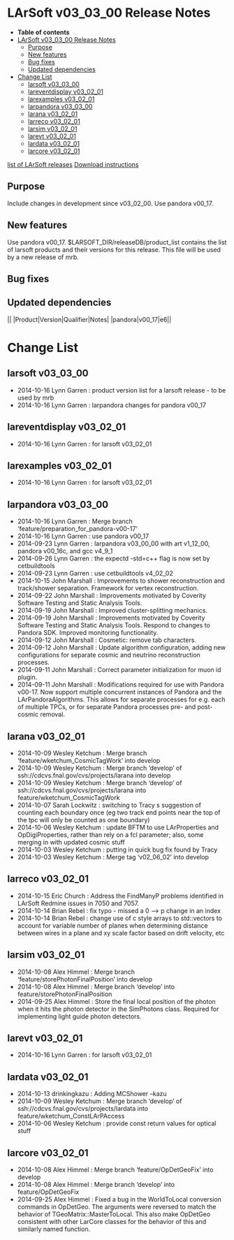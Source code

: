 LArSoft v03_03_00 Release Notes
======================================================================

-   **Table of contents**
-   [LArSoft v03_03_00 Release Notes](#LArSoft-v03_03_00-Release-Notes)
    -   [Purpose](#Purpose)
    -   [New features](#New-features)
    -   [Bug fixes](#Bug-fixes)
    -   [Updated dependencies](#Updated-dependencies)
-   [Change List](#Change-List)
    -   [larsoft v03_03_00](#larsoft-v03_03_00)
    -   [lareventdisplay v03_02_01](#lareventdisplay-v03_02_01)
    -   [larexamples v03_02_01](#larexamples-v03_02_01)
    -   [larpandora v03_03_00](#larpandora-v03_03_00)
    -   [larana v03_02_01](#larana-v03_02_01)
    -   [larreco v03_02_01](#larreco-v03_02_01)
    -   [larsim v03_02_01](#larsim-v03_02_01)
    -   [larevt v03_02_01](#larevt-v03_02_01)
    -   [lardata v03_02_01](#lardata-v03_02_01)
    -   [larcore v03_02_01](#larcore-v03_02_01)

[list of LArSoft releases](LArSoft_release_list)
[Download instructions](http://scisoft.fnal.gov/scisoft/projects/larsoft/v03_03_00/larsoft-v03_03_00.html)

Purpose
--------------------

Include changes in development since v03_02_00.
Use pandora v00_17.

New features
------------------------------

Use pandora v00_17.
\$LARSOFT_DIR/releaseDB/product_list contains the list of larsoft products and their versions for this release. This file will be used by a new release of mrb.

Bug fixes
------------------------

Updated dependencies
----------------------------------------------

||
|Product|Version|Qualifier|Notes|
|pandora|v00_17|e6||

Change List
============================

larsoft v03_03_00
------------------------------------------

-   2014-10-16 Lynn Garren : product version list for a larsoft release - to be used by mrb
-   2014-10-16 Lynn Garren : larpandora changes for pandora v00_17

lareventdisplay v03_02_01
----------------------------------------------------------

-   2014-10-16 Lynn Garren : for larsoft v03_02_01

larexamples v03_02_01
--------------------------------------------------

-   2014-10-16 Lynn Garren : for larsoft v03_02_01

larpandora v03_03_00
------------------------------------------------

-   2014-10-16 Lynn Garren : Merge branch ‘feature/preparation_for_pandora-v00-17’
-   2014-10-16 Lynn Garren : use pandora v00_17
-   2014-09-23 Lynn Garren : larpandora v03_00_00 with art v1_12_00, pandora v00_16c, and gcc v4_9_1
-   2014-09-26 Lynn Garren : the expectd -std=c++ flag is now set by cetbuildtools
-   2014-09-23 Lynn Garren : use cetbuildtools v4_02_02
-   2014-10-15 John Marshall : Improvements to shower reconstruction and track/shower separation. Framework for vertex reconstruction.
-   2014-09-22 John Marshall : Improvements motivated by Coverity Software Testing and Static Analysis Tools.
-   2014-09-19 John Marshall : Improved cluster-splitting mechanics.
-   2014-09-19 John Marshall : Improvements motivated by Coverity Software Testing and Static Analysis Tools. Respond to changes to Pandora SDK. Improved monitoring functionality.
-   2014-09-12 John Marshall : Cosmetic: remove tab characters.
-   2014-09-12 John Marshall : Update algorithm configuration, adding new configurations for separate cosmic and neutrino reconstruction processes.
-   2014-09-11 John Marshall : Correct parameter initialization for muon id plugin.
-   2014-09-11 John Marshall : Modifications required for use with Pandora v00-17. Now support multiple concurrent instances of Pandora and the LArPandoraAlgorithms. This allows for separate processes for e.g. each of multiple TPCs, or for separate Pandora processes pre- and post-cosmic removal.

larana v03_02_01
----------------------------------------

-   2014-10-09 Wesley Ketchum : Merge branch ‘feature/wketchum_CosmicTagWork’ into develop
-   2014-10-09 Wesley Ketchum : Merge branch ‘develop’ of ssh://cdcvs.fnal.gov/cvs/projects/larana into develop
-   2014-10-09 Wesley Ketchum : Merge branch ‘develop’ of ssh://cdcvs.fnal.gov/cvs/projects/larana into feature/wketchum_CosmicTagWork
-   2014-10-07 Sarah Lockwitz : switching to Tracy s suggestion of counting each boundary once (eg two track end points near the top of the tpc will only be counted as one boundary)
-   2014-10-06 Wesley Ketchum : update BFTM to use LArProperties and OpDigiProperties, rather than rely on a fcl parameter; also, some merging in with updated cosmic stuff
-   2014-10-03 Wesley Ketchum : putting in quick bug fix found by Tracy
-   2014-10-03 Wesley Ketchum : Merge tag ‘v02_06_02’ into develop

larreco v03_02_01
------------------------------------------

-   2014-10-15 Eric Church : Address the FindManyP problems identified in LArSoft Redmine issues in 7050 and 7057.
-   2014-10-14 Brian Rebel : fix typo - missed a 0 –\> p change in an index
-   2014-10-14 Brian Rebel : change use of c style arrays to std::vectors to account for variable number of planes when determining distance between wires in a plane and xy scale factor based on drift velocity, etc

larsim v03_02_01
----------------------------------------

-   2014-10-08 Alex Himmel : Merge branch ‘feature/storePhotonFinalPosition’ into develop
-   2014-10-08 Alex Himmel : Merge branch ‘develop’ into feature/storePhotonFinalPosition
-   2014-09-25 Alex Himmel : Store the final local position of the photon when it hits the photon detector in the SimPhotons class. Required for implementing light guide photon detectors.

larevt v03_02_01
----------------------------------------

-   2014-10-16 Lynn Garren : for larsoft v03_02_01

lardata v03_02_01
------------------------------------------

-   2014-10-13 drinkingkazu : Adding MCShower –kazu
-   2014-10-09 Wesley Ketchum : Merge branch ‘develop’ of ssh://cdcvs.fnal.gov/cvs/projects/lardata into feature/wketchum_ConstLArPAccess
-   2014-10-06 Wesley Ketchum : provide const return values for optical stuff

larcore v03_02_01
------------------------------------------

-   2014-10-08 Alex Himmel : Merge branch ‘feature/OpDetGeoFix’ into develop
-   2014-10-08 Alex Himmel : Merge branch ‘develop’ into feature/OpDetGeoFix
-   2014-09-25 Alex Himmel : Fixed a bug in the WorldToLocal conversion commands in OpDetGeo. The arguments were reversed to match the behavior of TGeoMatrix::MasterToLocal. This also make OpDetGeo consistent with other LarCore classes for the behavior of this and similarly named function.
